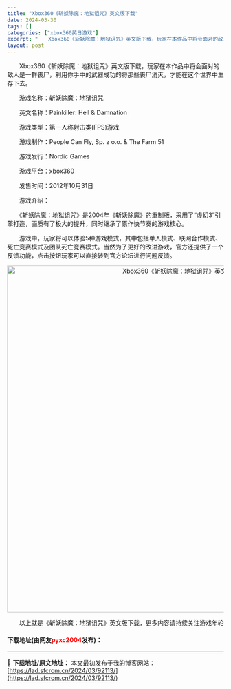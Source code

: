 ```yaml
---
title: "Xbox360《斩妖除魔：地狱诅咒》英文版下载"
date: 2024-03-30
tags: []
categories: ["xbox360英日游戏"]
excerpt: "　　Xbox360《斩妖除魔：地狱诅咒》英文版下载，玩家在本作品中将会面对的敌人是一群丧尸，利用你手中的武器成功的将那些丧尸消灭，才能在这个世界中生存下去。 　　游戏名称：斩妖除魔：地狱诅咒 　　英文名称：Painkiller: Hell &amp; Damnation 　　游戏类型：第一人称射击类&hellip;"
layout: post
---
```


 <p>　　Xbox360《斩妖除魔：地狱诅咒》英文版下载，玩家在本作品中将会面对的敌人是一群丧尸，利用你手中的武器成功的将那些丧尸消灭，才能在这个世界中生存下去。</p> <p>　　游戏名称：斩妖除魔：地狱诅咒</p> <p>　　英文名称：Painkiller: Hell &amp; Damnation</p> <p>　　游戏类型：第一人称射击类(FPS)游戏</p> <p>　　游戏制作：People Can Fly, Sp. z o.o. &amp; The Farm 51</p> <p>　　游戏发行：Nordic Games</p> <p>　　游戏平台：xbox360</p> <p>　　发售时间：2012年10月31日</p> <p>　　游戏介绍：</p> <p>　　《斩妖除魔：地狱诅咒》是2004年《斩妖除魔》的重制版，采用了&ldquo;虚幻3&rdquo;引擎打造，画质有了极大的提升，同时继承了原作快节奏的游戏核心。</p> <p>　　游戏中，玩家将可以体验5种游戏模式，其中包括单人模式、联网合作模式、死亡竞赛模式及团队死亡竞赛模式。当然为了更好的改进游戏，官方还提供了一个反馈功能，点击按钮玩家可以直接转到官方论坛进行问题反馈。</p> <p align="center"><img align="" border="0" src="https://lad.sfcrom.cn/wp-content/uploads/2024/03/20240330_6607d501f1263.jpg" width="805" alt="Xbox360《斩妖除魔：地狱诅咒》英文版下载" /></p> <p>　　以上就是《斩妖除魔：地狱诅咒》英文版下载，更多内容请持续关注游戏年轮</p> <p><h4>下载地址(由网友<font color="red">pyxc2004</font>发布)：</h4></p> 

---
📖 **下载地址/原文地址：** 本文最初发布于我的博客网站：[https://lad.sfcrom.cn/2024/03/92113/](https://lad.sfcrom.cn/2024/03/92113/)
